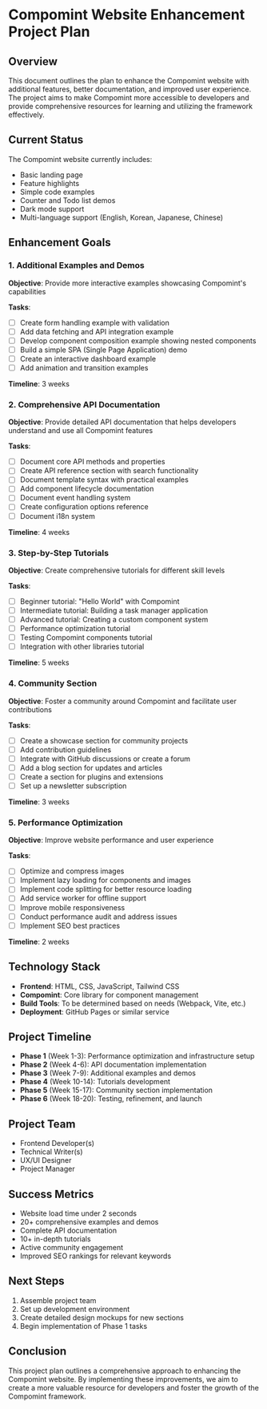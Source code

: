 # Compomint Website Enhancement Project Plan

## Overview
This document outlines the plan to enhance the Compomint website with additional features, better documentation, and improved user experience. The project aims to make Compomint more accessible to developers and provide comprehensive resources for learning and utilizing the framework effectively.

## Current Status
The Compomint website currently includes:
- Basic landing page
- Feature highlights
- Simple code examples
- Counter and Todo list demos
- Dark mode support
- Multi-language support (English, Korean, Japanese, Chinese)

## Enhancement Goals

### 1. Additional Examples and Demos
**Objective**: Provide more interactive examples showcasing Compomint's capabilities

**Tasks**:
- [ ] Create form handling example with validation
- [ ] Add data fetching and API integration example
- [ ] Develop component composition example showing nested components
- [ ] Build a simple SPA (Single Page Application) demo
- [ ] Create an interactive dashboard example
- [ ] Add animation and transition examples

**Timeline**: 3 weeks

### 2. Comprehensive API Documentation
**Objective**: Provide detailed API documentation that helps developers understand and use all Compomint features

**Tasks**:
- [ ] Document core API methods and properties
- [ ] Create API reference section with search functionality
- [ ] Document template syntax with practical examples
- [ ] Add component lifecycle documentation
- [ ] Document event handling system
- [ ] Create configuration options reference
- [ ] Document i18n system

**Timeline**: 4 weeks

### 3. Step-by-Step Tutorials
**Objective**: Create comprehensive tutorials for different skill levels

**Tasks**:
- [ ] Beginner tutorial: "Hello World" with Compomint
- [ ] Intermediate tutorial: Building a task manager application
- [ ] Advanced tutorial: Creating a custom component system
- [ ] Performance optimization tutorial
- [ ] Testing Compomint components tutorial
- [ ] Integration with other libraries tutorial

**Timeline**: 5 weeks

### 4. Community Section
**Objective**: Foster a community around Compomint and facilitate user contributions

**Tasks**:
- [ ] Create a showcase section for community projects
- [ ] Add contribution guidelines
- [ ] Integrate with GitHub discussions or create a forum
- [ ] Add a blog section for updates and articles
- [ ] Create a section for plugins and extensions
- [ ] Set up a newsletter subscription

**Timeline**: 3 weeks

### 5. Performance Optimization
**Objective**: Improve website performance and user experience

**Tasks**:
- [ ] Optimize and compress images
- [ ] Implement lazy loading for components and images
- [ ] Implement code splitting for better resource loading
- [ ] Add service worker for offline support
- [ ] Improve mobile responsiveness
- [ ] Conduct performance audit and address issues
- [ ] Implement SEO best practices

**Timeline**: 2 weeks

## Technology Stack
- **Frontend**: HTML, CSS, JavaScript, Tailwind CSS
- **Compomint**: Core library for component management
- **Build Tools**: To be determined based on needs (Webpack, Vite, etc.)
- **Deployment**: GitHub Pages or similar service

## Project Timeline
- **Phase 1** (Week 1-3): Performance optimization and infrastructure setup
- **Phase 2** (Week 4-6): API documentation implementation
- **Phase 3** (Week 7-9): Additional examples and demos
- **Phase 4** (Week 10-14): Tutorials development
- **Phase 5** (Week 15-17): Community section implementation
- **Phase 6** (Week 18-20): Testing, refinement, and launch

## Project Team
- Frontend Developer(s)
- Technical Writer(s)
- UX/UI Designer
- Project Manager

## Success Metrics
- Website load time under 2 seconds
- 20+ comprehensive examples and demos
- Complete API documentation
- 10+ in-depth tutorials
- Active community engagement
- Improved SEO rankings for relevant keywords

## Next Steps
1. Assemble project team
2. Set up development environment
3. Create detailed design mockups for new sections
4. Begin implementation of Phase 1 tasks

## Conclusion
This project plan outlines a comprehensive approach to enhancing the Compomint website. By implementing these improvements, we aim to create a more valuable resource for developers and foster the growth of the Compomint framework.
